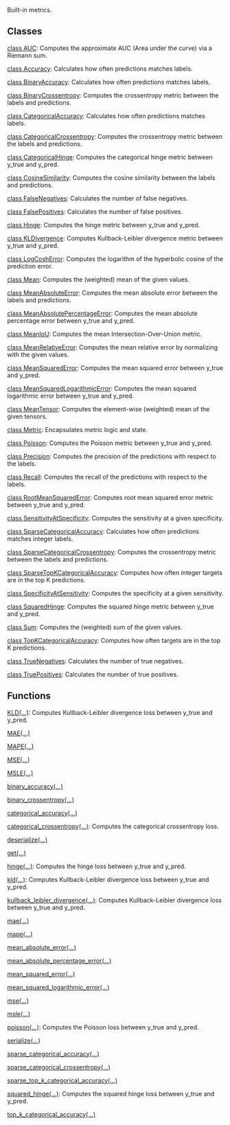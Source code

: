 Built-in metrics.
## Classes
[class AUC](https://tensorflow.google.cn/api_docs/python/tf/keras/metrics/AUC): Computes the approximate AUC (Area under the curve) via a Riemann sum.

[class Accuracy](https://tensorflow.google.cn/api_docs/python/tf/keras/metrics/Accuracy): Calculates how often predictions matches labels.

[class BinaryAccuracy](https://tensorflow.google.cn/api_docs/python/tf/keras/metrics/BinaryAccuracy): Calculates how often predictions matches labels.

[class BinaryCrossentropy](https://tensorflow.google.cn/api_docs/python/tf/keras/metrics/BinaryCrossentropy): Computes the crossentropy metric between the labels and predictions.

[class CategoricalAccuracy](https://tensorflow.google.cn/api_docs/python/tf/keras/metrics/CategoricalAccuracy): Calculates how often predictions matches labels.

[class CategoricalCrossentropy](https://tensorflow.google.cn/api_docs/python/tf/keras/metrics/CategoricalCrossentropy): Computes the crossentropy metric between the labels and predictions.

[class CategoricalHinge](https://tensorflow.google.cn/api_docs/python/tf/keras/metrics/CategoricalHinge): Computes the categorical hinge metric between y_true and y_pred.

[class CosineSimilarity](https://tensorflow.google.cn/api_docs/python/tf/keras/metrics/CosineSimilarity): Computes the cosine similarity between the labels and predictions.

[class FalseNegatives](https://tensorflow.google.cn/api_docs/python/tf/keras/metrics/FalseNegatives): Calculates the number of false negatives.

[class FalsePositives](https://tensorflow.google.cn/api_docs/python/tf/keras/metrics/FalsePositives): Calculates the number of false positives.

[class Hinge](https://tensorflow.google.cn/api_docs/python/tf/keras/metrics/Hinge): Computes the hinge metric between y_true and y_pred.

[class KLDivergence](https://tensorflow.google.cn/api_docs/python/tf/keras/metrics/KLDivergence): Computes Kullback-Leibler divergence metric between y_true and y_pred.

[class LogCoshError](https://tensorflow.google.cn/api_docs/python/tf/keras/metrics/LogCoshError): Computes the logarithm of the hyperbolic cosine of the prediction error.

[class Mean](https://tensorflow.google.cn/api_docs/python/tf/keras/metrics/Mean): Computes the (weighted) mean of the given values.

[class MeanAbsoluteError](https://tensorflow.google.cn/api_docs/python/tf/keras/metrics/MeanAbsoluteError): Computes the mean absolute error between the labels and predictions.

[class MeanAbsolutePercentageError](https://tensorflow.google.cn/api_docs/python/tf/keras/metrics/MeanAbsolutePercentageError): Computes the mean absolute percentage error between y_true and y_pred.

[class MeanIoU](https://tensorflow.google.cn/api_docs/python/tf/keras/metrics/MeanIoU): Computes the mean Intersection-Over-Union metric.

[class MeanRelativeError](https://tensorflow.google.cn/api_docs/python/tf/keras/metrics/MeanRelativeError): Computes the mean relative error by normalizing with the given values.

[class MeanSquaredError](https://tensorflow.google.cn/api_docs/python/tf/keras/metrics/MeanSquaredError): Computes the mean squared error between y_true and y_pred.

[class MeanSquaredLogarithmicError](https://tensorflow.google.cn/api_docs/python/tf/keras/metrics/MeanSquaredLogarithmicError): Computes the mean squared logarithmic error between y_true and y_pred.

[class MeanTensor](https://tensorflow.google.cn/api_docs/python/tf/keras/metrics/MeanTensor): Computes the element-wise (weighted) mean of the given tensors.

[class Metric](https://tensorflow.google.cn/api_docs/python/tf/keras/metrics/Metric): Encapsulates metric logic and state.

[class Poisson](https://tensorflow.google.cn/api_docs/python/tf/keras/metrics/Poisson): Computes the Poisson metric between y_true and y_pred.

[class Precision](https://tensorflow.google.cn/api_docs/python/tf/keras/metrics/Precision): Computes the precision of the predictions with respect to the labels.

[class Recall](https://tensorflow.google.cn/api_docs/python/tf/keras/metrics/Recall): Computes the recall of the predictions with respect to the labels.

[class RootMeanSquaredError](https://tensorflow.google.cn/api_docs/python/tf/keras/metrics/RootMeanSquaredError): Computes root mean squared error metric between y_true and y_pred.

[class SensitivityAtSpecificity](https://tensorflow.google.cn/api_docs/python/tf/keras/metrics/SensitivityAtSpecificity): Computes the sensitivity at a given specificity.

[class SparseCategoricalAccuracy](https://tensorflow.google.cn/api_docs/python/tf/keras/metrics/SparseCategoricalAccuracy): Calculates how often predictions matches integer labels.

[class SparseCategoricalCrossentropy](https://tensorflow.google.cn/api_docs/python/tf/keras/metrics/SparseCategoricalCrossentropy): Computes the crossentropy metric between the labels and predictions.

[class SparseTopKCategoricalAccuracy](https://tensorflow.google.cn/api_docs/python/tf/keras/metrics/SparseTopKCategoricalAccuracy): Computes how often integer targets are in the top K predictions.

[class SpecificityAtSensitivity](https://tensorflow.google.cn/api_docs/python/tf/keras/metrics/SpecificityAtSensitivity): Computes the specificity at a given sensitivity.

[class SquaredHinge](https://tensorflow.google.cn/api_docs/python/tf/keras/metrics/SquaredHinge): Computes the squared hinge metric between y_true and y_pred.

[class Sum](https://tensorflow.google.cn/api_docs/python/tf/keras/metrics/Sum): Computes the (weighted) sum of the given values.

[class TopKCategoricalAccuracy](https://tensorflow.google.cn/api_docs/python/tf/keras/metrics/TopKCategoricalAccuracy): Computes how often targets are in the top K predictions.

[class TrueNegatives](https://tensorflow.google.cn/api_docs/python/tf/keras/metrics/TrueNegatives): Calculates the number of true negatives.

[class TruePositives](https://tensorflow.google.cn/api_docs/python/tf/keras/metrics/TruePositives): Calculates the number of true positives.

## Functions
[KLD(...)](https://tensorflow.google.cn/api_docs/python/tf/keras/losses/KLD): Computes Kullback-Leibler divergence loss between y_true and y_pred.

[MAE(...)](https://tensorflow.google.cn/api_docs/python/tf/keras/losses/MAE)

[MAPE(...)](https://tensorflow.google.cn/api_docs/python/tf/keras/losses/MAPE)

[MSE(...)](https://tensorflow.google.cn/api_docs/python/tf/keras/losses/MSE)

[MSLE(...)](https://tensorflow.google.cn/api_docs/python/tf/keras/losses/MSLE)

[binary_accuracy(...)](https://tensorflow.google.cn/api_docs/python/tf/keras/metrics/binary_accuracy)

[binary_crossentropy(...)](https://tensorflow.google.cn/api_docs/python/tf/keras/losses/binary_crossentropy)

[categorical_accuracy(...)](https://tensorflow.google.cn/api_docs/python/tf/keras/metrics/categorical_accuracy)

[categorical_crossentropy(...)](https://tensorflow.google.cn/api_docs/python/tf/keras/losses/categorical_crossentropy): Computes the categorical crossentropy loss.

[deserialize(...)](https://tensorflow.google.cn/api_docs/python/tf/keras/metrics/deserialize)

[get(...)](https://tensorflow.google.cn/api_docs/python/tf/keras/metrics/get)

[hinge(...)](https://tensorflow.google.cn/api_docs/python/tf/keras/losses/hinge): Computes the hinge loss between y_true and y_pred.

[kld(...)](https://tensorflow.google.cn/api_docs/python/tf/keras/losses/KLD): Computes Kullback-Leibler divergence loss between y_true and y_pred.

[kullback_leibler_divergence(...)](https://tensorflow.google.cn/api_docs/python/tf/keras/losses/KLD): Computes Kullback-Leibler divergence loss between y_true and y_pred.

[mae(...)](https://tensorflow.google.cn/api_docs/python/tf/keras/losses/MAE)

[mape(...)](https://tensorflow.google.cn/api_docs/python/tf/keras/losses/MAPE)

[mean_absolute_error(...)](https://tensorflow.google.cn/api_docs/python/tf/keras/losses/MAE)

[mean_absolute_percentage_error(...)](https://tensorflow.google.cn/api_docs/python/tf/keras/losses/MAPE)

[mean_squared_error(...)](https://tensorflow.google.cn/api_docs/python/tf/keras/losses/MSE)

[mean_squared_logarithmic_error(...)](https://tensorflow.google.cn/api_docs/python/tf/keras/losses/MSLE)

[mse(...)](https://tensorflow.google.cn/api_docs/python/tf/keras/losses/MSE)

[msle(...)](https://tensorflow.google.cn/api_docs/python/tf/keras/losses/MSLE)

[poisson(...)](https://tensorflow.google.cn/api_docs/python/tf/keras/losses/poisson): Computes the Poisson loss between y_true and y_pred.

[serialize(...)](https://tensorflow.google.cn/api_docs/python/tf/keras/metrics/serialize)

[sparse_categorical_accuracy(...)](https://tensorflow.google.cn/api_docs/python/tf/keras/metrics/sparse_categorical_accuracy)

[sparse_categorical_crossentropy(...)](https://tensorflow.google.cn/api_docs/python/tf/keras/losses/sparse_categorical_crossentropy)

[sparse_top_k_categorical_accuracy(...)](https://tensorflow.google.cn/api_docs/python/tf/keras/metrics/sparse_top_k_categorical_accuracy)

[squared_hinge(...)](https://tensorflow.google.cn/api_docs/python/tf/keras/losses/squared_hinge): Computes the squared hinge loss between y_true and y_pred.

[top_k_categorical_accuracy(...)](https://tensorflow.google.cn/api_docs/python/tf/keras/metrics/top_k_categorical_accuracy)


